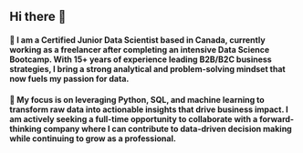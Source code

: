 ## Hi there 👋
#### 🔭 I am a Certified Junior Data Scientist based in Canada, currently working as a freelancer after completing an intensive Data Science Bootcamp. With 15+ years of experience leading B2B/B2C business strategies, I bring a strong analytical and problem-solving mindset that now fuels my passion for data.

#### 👯 My focus is on leveraging Python, SQL, and machine learning to transform raw data into actionable insights that drive business impact. I am actively seeking a full-time opportunity to collaborate with a forward-thinking company where I can contribute to data-driven decision making while continuing to grow as a professional.
<!--
**alexdsprojects/alexdsprojects** is a ✨ _special_ ✨ repository because its `README.md` (this file) appears on your GitHub profile.


-
- 🤔 I’m looking for help with ...
-->
